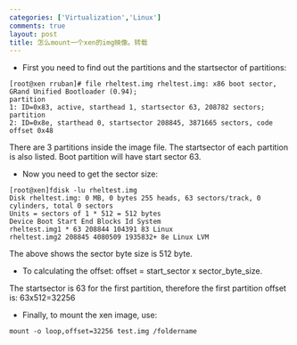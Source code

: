 ```yaml
--- 
categories: ['Virtualization','Linux']
comments: true
layout: post
title: 怎么mount一个xen的img映像。转载
---
```


+ First you need to find out the partitions and the startsector of partitions:

```
[root@xen rruban]# file rheltest.img rheltest.img: x86 boot sector, GRand Unified Bootloader (0.94); 
partition 
1: ID=0x83, active, starthead 1, startsector 63, 208782 sectors; partition 
2: ID=0x8e, starthead 0, startsector 208845, 3871665 sectors, code offset 0x48
```

There are 3 partitions inside the image file. The startsector of each partition is also listed. Boot partition will have start sector 63.

+ Now you need to get the sector size:

```
[root@xen]fdisk -lu rheltest.img
Disk rheltest.img: 0 MB, 0 bytes 255 heads, 63 sectors/track, 0 cylinders, total 0 sectors 
Units = sectors of 1 * 512 = 512 bytes 
Device Boot Start End Blocks Id System 
rheltest.img1 * 63 208844 104391 83 Linux 
rheltest.img2 208845 4080509 1935832+ 8e Linux LVM 
```

The above shows the sector byte size is 512 byte.

+ To calculating the offset: offset = start_sector x sector_byte_size.

The startsector is 63 for the first partition, therefore the first partition offset is: 63x512=32256

+ Finally, to mount the xen image, use:

```
mount -o loop,offset=32256 test.img /foldername
```
